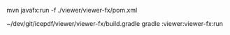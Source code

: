 mvn javafx:run -f ./viewer/viewer-fx/pom.xml

~/dev/git/icepdf/viewer/viewer-fx/build.gradle
gradle :viewer:viewer-fx:run